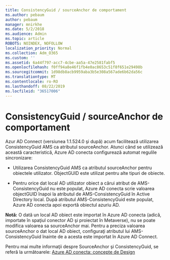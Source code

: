 ```yaml
---
title: ConsistencyGuid / sourceAnchor de comportament
ms.author: pebaum
author: pebaum
manager: mnirkhe
ms.date: 5/2/2018
ms.audience: Admin
ms.topic: article
ROBOTS: NOINDEX, NOFOLLOW
localization_priority: Normal
ms.collection: Adm_O365
ms.custom: ''
ms.assetid: 6a44f797-acc7-4cbe-aa5a-47e2581fabf5
ms.openlocfilehash: f0ff94a8e46f1fb4e0ac8653c51f8f651e29498b
ms.sourcegitcommit: 1d98db8acb9959aba3b5e308a567ade6b62da56c
ms.translationtype: MT
ms.contentlocale: ro-RO
ms.lasthandoff: 08/22/2019
ms.locfileid: "36517006"
---
```

# <a name="consistencyguid--sourceanchor-behavior"></a>ConsistencyGuid / sourceAnchor de comportament

Azur AD Connect (versiunea 1.1.524.0 şi după) acum facilitează utilizarea ConsistencyGuid AMS ca atributul sourceAnchor. Atunci când se utilizează această caracteristică, Azure AD conecta configurează automat regulile sincronizare:
  
- Utilizarea ConsistencyGuid AMS ca atributul sourceAnchor pentru obiectele utilizator. ObjectGUID este utilizat pentru alte tipuri de obiecte.
    
- Pentru orice dat local AD utilizator obiect a cărui atribut de AMS-ConsistencyGuid nu este populat, Azure AD conecta scrie valoarea objectGUID înapoi la atributul de AMS-ConsistencyGuid în Active Directory local. După atributul AMS-ConsistencyGuid este populat, Azure AD conecta apoi exportă obiectul azuriu AD.
    
 **Notă:** O dată un local AD obiect este importat în Azure AD conecta (adică, importate în spaţiul conector AD şi proiectat în Metaverse), nu se poate modifica valoarea sa sourceAnchor mai. Pentru a preciza valoarea sourceAnchor o dat local AD obiect, configuraţi atributul lui AMS-ConsistencyGuid înainte de a acesta este importat în Azure AD Connect. 
  
Pentru mai multe informaţii despre SourceAnchor şi ConsistencyGuid, se referă la următoarele: [Azure AD conecta: concepte de Design](https://docs.microsoft.com/azure/active-directory/connect/active-directory-aadconnect-design-concepts)
  

